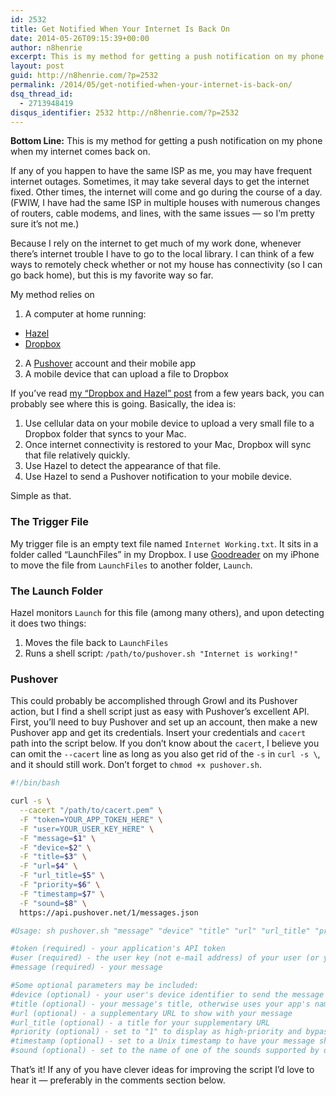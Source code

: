 ```yaml
---
id: 2532
title: Get Notified When Your Internet Is Back On
date: 2014-05-26T09:15:39+00:00
author: n8henrie
excerpt: This is my method for getting a push notification on my phone when my internet comes back on.
layout: post
guid: http://n8henrie.com/?p=2532
permalink: /2014/05/get-notified-when-your-internet-is-back-on/
dsq_thread_id:
  - 2713948419
disqus_identifier: 2532 http://n8henrie.com/?p=2532
---
```

**Bottom Line:** This is my method for getting a push notification on my phone when my internet comes back on.<!--more-->

If any of you happen to have the same ISP as me, you may have frequent internet outages. Sometimes, it may take several days to get the internet fixed. Other times, the internet will come and go during the course of a day. (FWIW, I have had the same ISP in multiple houses with numerous changes of routers, cable modems, and lines, with the same issues — so I’m pretty sure it’s not me.)

Because I rely on the internet to get much of my work done, whenever there’s internet trouble I have to go to the local library. I can think of a few ways to remotely check whether or not my house has connectivity (so I can go back home), but this is my favorite way so far.

My method relies on

  1. A computer at home running:
  * <a target="_blank" href="http://www.noodlesoft.com/hazel.php" title="Noodlesoft - Hazel">Hazel</a>
  * <a target="_blank" href="https://www.dropbox.com/" title="Dropbox">Dropbox</a></li>

  2. A <a target="_blank" href="https://pushover.net/" title="Pushover: Simple Notifications for Android, iOS, and Desktop">Pushover</a> account and their mobile app
  3. A mobile device that can upload a file to Dropbox

If you’ve read [my “Dropbox and Hazel” post](http://n8henrie.com/2011/06/dropvox-dropbox-hazel-and-omnifocus/ "DropVox, DropBox, Hazel, and OmniFocus - n8henrie.com") from a few years back, you can probably see where this is going. Basically, the idea is:

  1. Use cellular data on your mobile device to upload a very small file to a Dropbox folder that syncs to your Mac.
  2. Once internet connectivity is restored to your Mac, Dropbox will sync that file relatively quickly.
  3. Use Hazel to detect the appearance of that file.
  4. Use Hazel to send a Pushover notification to your mobile device.

Simple as that.

### The Trigger File

My trigger file is an empty text file named `Internet Working.txt`. It sits in a folder called “LaunchFiles” in my Dropbox. I use <a target="_blank" href="https://itunes.apple.com/us/app/goodreader-4/id777310222?mt=8&uo=4&at=10l5H6" title="GoodReader 4">Goodreader</a> on my iPhone to move the file from `LaunchFiles` to another folder, `Launch`.

### The Launch Folder

Hazel monitors `Launch` for this file (among many others), and upon detecting it does two things:

  1. Moves the file back to `LaunchFiles`
  2. Runs a shell script: `/path/to/pushover.sh "Internet is working!"`

### Pushover

This could probably be accomplished through Growl and its Pushover action, but I find a shell script just as easy with Pushover’s excellent API. First, you’ll need to buy Pushover and set up an account, then make a new Pushover app and get its credentials. Insert your credentials and `cacert` path into the script below. If you don’t know about the `cacert`, I believe you can omit the `--cacert` line as long as you also get rid of the `-s` in `curl -s \`, and it should still work. Don’t forget to `chmod +x pushover.sh`.

```bash
#!/bin/bash

curl -s \
  --cacert "/path/to/cacert.pem" \
  -F "token=YOUR_APP_TOKEN_HERE" \
  -F "user=YOUR_USER_KEY_HERE" \
  -F "message=$1" \
  -F "device=$2" \
  -F "title=$3" \
  -F "url=$4" \
  -F "url_title=$5" \
  -F "priority=$6" \
  -F "timestamp=$7" \
  -F "sound=$8" \
  https://api.pushover.net/1/messages.json

#Usage: sh pushover.sh "message" "device" "title" "url" "url_title" "priority" "timestamp $(date +%s)" "sound"

#token (required) - your application's API token
#user (required) - the user key (not e-mail address) of your user (or you), viewable when logged into the dashboard
#message (required) - your message

#Some optional parameters may be included:
#device (optional) - your user's device identifier to send the message directly to that device, rather than all of the user's devices
#title (optional) - your message's title, otherwise uses your app's name
#url (optional) - a supplementary URL to show with your message
#url_title (optional) - a title for your supplementary URL
#priority (optional) - set to "1" to display as high-priority and bypass quiet hours, or "-1" to always send as a quiet notification
#timestamp (optional) - set to a Unix timestamp to have your message show with a particular time, rather than now
#sound (optional) - set to the name of one of the sounds supported by device clients to override the user's default sound choice
```

That’s it! If any of you have clever ideas for improving the script I’d love to hear it — preferably in the comments section below.
